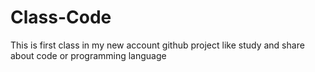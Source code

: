 # Class-Code
This is first class in my new account github project like study and share about code or programming language 
